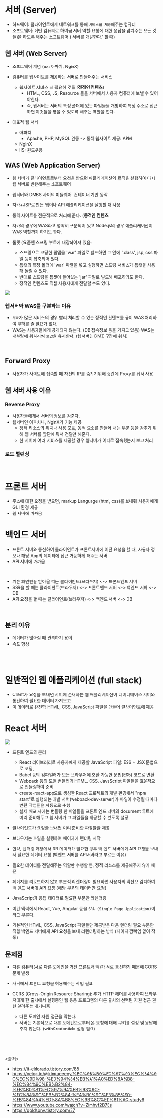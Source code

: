 # 서버 (Server)

- 하드웨어: 클라이언트에게 네트워크를 통해 `서비스를 제공`해주는 컴퓨터
- 소프트웨어: 어떤 컴퓨터로 하여금 서버 역할(요청에 대한 응답을 넘겨주는 모든 것들)을 하도록 해주는 소프트웨어 ('서버를 개발한다.' 할 때)
  
## 웹 서버 (Web Server)

- 소프트웨어 개념 (ex: 아파치, NginX)
- 컴퓨터를 웹사이트를 제공하는 서버로 만들어주는 서비스
  - 웹사이트 서비스 시 필요한 것들 (**정적인 컨텐츠**)
    - HTML, CSS, JS, Resource 들을 서버에서 사용자 컴퓨터에 보낼 수 있어야한다.
    - 즉, 웹서버는 서버의 특정 폴더에 있는 파일들을 개방하여 특정 주소로 접근하면 이것들을 받을 수 있도록 해주는 역할을 한다.

- 대표적 웹 서버
  - 아파치
    - Apache, PHP, MySQL 연동 -> 동적 웹사이트 제공: APM
  - NginX
  - IIS: 윈도우용

## WAS (Web Application Server)

- 웹 서버가 클라이언트로부터 요청을 받으면 애플리케이션의 로직을 실행하여 다시 웹 서버로 반환해주는 소프트웨어
- 웹서버와 DMBS 사이의 미들웨어, 컨테이너 기반 동작

- 자바+JSP로 만든 웹이나 API 애플리케이션을 실행할 때 사용
- 동적 사이트를 전문적으로 처리해 준다. (**동적인 컨텐츠**)
- 자바의 경우에 WAS라고 명확히 구분되어 있고 Node.js의 경우 애플리케이션이 WAS 역할까지 하기도 한다.

- 톰캣 (요즘엔 스프링 부트에 내장되어져 있음)
  - 스프링으로 코딩한 웹앱을 'war' 파일로 빌드하면 그 안에 '.class', jsp, css 파일 등이 압축되어 있다.
  - 톰캣의 특정 폴더에 'war' 파일을 넣고 실행하면 스프링 서비스가 톰캣을 사용해 돌릴 수 있다.
  - 반대로 스프링을 톰캣이 들어있는 'jar' 파일로 빌드해 배포하기도 한다.
  - 정적인 컨텐츠도 직접 사용자에게 전달할 수도 있다.

<img src="05_ETC/img/WAS1.JPG" />

### 웹서버와 WAS를 구분하는 이유

- `부하`가 많은 서비스의 경우 빨리 처리할 수 있는 정적인 컨텐츠를 굳이 WAS 처리하여 부하를 줄 필요가 없다.
- WAS는 사용자들에게 공개되지 않는다. (DB 접속정보 등을 가지고 있음) WAS는 내부망에 위치시켜 `보안`을 유지한다. (웹서버는 DMZ 구간에 위치)

<br>

## Forward Proxy

- 사용자가 사이트에 접속할 때 자신의 IP를 숨기기위해 중간에 Proxy를 둬서 사용

## 웹 서버 사용 이유

### Reverse Proxy

- 사용자들에게서 서버의 정보를 감춘다.
- 웹서버인 아파치나, NginX가 기능 제공
  - 정적 리소스의 위치나 사용 포트, 동적 요소를 만들어 내는 부분 등을 감추기 위해 웹 서버를 앞단에 둬서 전달만 해준다.'
  - 한 서버에 여러 서비스를 제공할 경우 웹서버가 어디로 접속했는지 보고 처리

### 로드 밸런싱

<br>
  
# 프론트 서버

- 주소에 대한 요청을 받으면, markup Language (html, css)를 보내줘 사용자에게 GUI 환경 제공
- 웹 서버에 가까움

# 백엔드 서버

- 프론트 서버와 통신하여 클라이언트가 프론트서버에 어떤 요청을 할 때, 사용자 정보나 해당 App의 데이터에 접근 가능하게 해주는 서버
- API 서버에 가까움

<br>
  
- 기본 화면만을 받아올 때는 클라이언트(브라우저) <-> 프론트엔드 서버
- SSR을 할 때는 클라이언트(브라우저) <-> 프론트엔드 서버 <-> 백엔드 서버 <-> DB
- API 요청을 할 때는 클라이언트(브라우저) <-> 백엔드 서버 <-> DB

<br>

## 분리 이유

- 데이터가 많아질 때 관리하기 용이
- 속도 향상

<br><br>

# 일반적인 웹 애플리케이션 (full stack)

- Client가 요청을 보내면 서버에 존재하는 웹 애플리케이션이 데이터베이스 서버와 통신하여 필요한 데이터 가져오고
- 이 데이터로 완전학 HTML, CSS, JavaScript 파일을 만들어 클라이언트에 제공

# React 서버

<img src="05_ETC/img/server.png" />

- 프론트 엔드의 분리
  - React 라이브러리로 사용자에게 제공할 JavaScript 파일: ES6 + JSX 문법으로 코딩,
  - Babel 등의 컴파일러가 모든 브라우저에 호환 가능한 문법(ES5) 코드로 변환
  - Webpack 등의 모듈 번들러가 HTML, CSS, JavaScript 파일들을 효율적으로 번들링하여 준비
  - create-react-app으로 생성한 React 프로젝트의 개발 환경에서 "npm start"로 실행되는 개발 서버(webpack-dev-server)가 파일이 수정될 때마다 변환 작업들을 자동으로 수행
  - 실제 배포 시에는 번들링 한 파일들을 프론트 엔드 서버의 document 루트에 미리 준비해두고 웹 서버가 그 파일들을 제공할 수 있도록 설정

- 클라이언트가 요청을 보내면 미리 준비한 파일들을 제공
- 브라우저는 파일을 실행하여 페이지에 렌더링 시작
- 만약, 렌더링 과정에서 DB 데이터가 필요한 경우 백 엔드 서버에게 API 요청을 보내서 필요한 데이터 요청 (백엔드 서버를 API서버라고 부르는 이유)
- 필요한 데이터를 전달해주는 역할만 수행할 뿐, 정적 리소스를 제공해주지 않기 때문

- 페이지를 리로드하지 않고 부분적 리렌더링이 필요하면 사용자의 액션으 감지하여 백 엔드 서버에 API 요청 (해당 부분의 데이터만 요청)
- JavaScript가 응답 데이터로 필요한 부분만 리렌더링

- 이런 맥락에서 React, Vue, Angular 등을 `SPA (Single Page Application)`이라고 부른다.
- 기본적인 HTML, CSS, JavaScript 파일들만 제공받은 다음 렌더링 필요 부분만 직접 백엔드 서버에게 API 요청을 보내 리렌더링하는 방식 (페이지 깜빡임 없이 작동)

## 문제점

- 다른 컴퓨터(서로 다른 도메인을 가진 프론트와 백)가 서로 통신하기 때문에 CORS 문제 발생
- 서버에서 프론트 요청을 허용해주는 작업 필요

- CORS (Cross-Origin Resource Sharing): 추가 HTTP 헤더를 사용하여 브라우저에게 한 출처에서 실행중인 웹 응용 프로그램의 다른 출처의 선택된 자원 접근 권한 알려주는 메커니즘
  - 다른 도메인 자원 접근을 막는다.
  - 서버는 기본적으로 다른 도메인으로부터 온 요청에 대해 쿠키를 설정 및 응답해주지 않는다. (withCredentials 설정 필요)
  
<br><br><br>

<출처>

- <https://it-eldorado.tistory.com/85>
- <https://velog.io/@kimtaeeeny/%EC%9B%B9%EC%97%90%EC%84%9C%EC%9D%98-%ED%94%84%EB%A1%A0%ED%8A%B8-%EC%84%9C%EB%B2%84-%EB%B0%B1%EC%97%94%EB%93%9C-%EC%84%9C%EB%B2%84-%EA%B0%9C%EB%85%90-%EB%84%A4%ED%8A%B8%EC%9B%8C%ED%81%AC-study6>
- <https://www.youtube.com/watch?v=Zimhvf2B7Es>
- <https://goldsony.tistory.com/37>
  